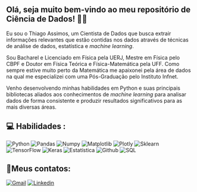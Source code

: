 ## <h2> Olá, seja muito bem-vindo ao meu repositório de Ciência de Dados! 👋👋  </h2>

Eu sou o Thiago Assimos, um Cientista de Dados que busca extrair informações relevantes que estão contidas nos dados através de técnicas de análise de dados, estatística e <i>machine learning</i>.

Sou Bacharel e Licenciado em Física pela UERJ, Mestre em Física pelo CBPF e Doutor em Física Teórica e Física-Matemática pela UFF. Como sempre estive muito perto da Matemática me apaixonei pela área de dados na qual me especializei com uma Pós-Graduação pelo Instituto Infnet.

Venho desenvolvendo minhas habilidades em Python e suas principais bibliotecas aliados aos conhecimentos de <i>machine learning</i> para analisar dados de forma consistente e produzir resultados significativos para as mais diversas áreas. 


## 💻 Habilidades :

![Python](https://img.shields.io/badge/Python-FFD43B?style=for-the-badge&logo=python&logoColor=blue)
![Pandas](https://img.shields.io/badge/Pandas-2C2D72?style=for-the-badge&logo=pandas&logoColor=white)
![Numpy](https://img.shields.io/badge/Numpy-777BB4?style=for-the-badge&logo=numpy&logoColor=white)
![Matplotlib](https://img.shields.io/badge/Matplotlib-3776AB?style=for-the-badge&logo=python&logoColor=white)
![Plotly](https://img.shields.io/badge/Plotly-239120?style=for-the-badge&logo=plotly&logoColor=white)
![Sklearn](https://img.shields.io/badge/scikit_learn-F7931E?style=for-the-badge&logo=scikit-learn&logoColor=white)
![TensorFlow](https://img.shields.io/badge/TensorFlow-FF6F00?style=for-the-badge&logo=tensorflow&logoColor=white)
![Keras](https://img.shields.io/badge/Keras-D00000?style=for-the-badge&logo=keras&logoColor=white)
![Estatística](https://img.shields.io/badge/Estat%C3%ADstica-217346?style=for-the-badge&logoColor=white&labelColor=217346)
![Github](https://img.shields.io/badge/GIT-E44C30?style=for-the-badge&logo=git&logoColor=white)
![SQL](https://img.shields.io/badge/SQL-025E8C?style=for-the-badge&logo=sql&logoColor=white)


## 📱Meus contatos:
[![Gmail](https://img.shields.io/badge/Gmail-D14836?style=for-the-badge&logo=gmail&logoColor=white)](mailto:thiago.assimos@gmail.com)
[![Linkedin](https://img.shields.io/badge/LinkedIn-0077B5?style=for-the-badge&logo=linkedin&logoColor=white)](https://www.linkedin.com/in/thiagoassimos/)



